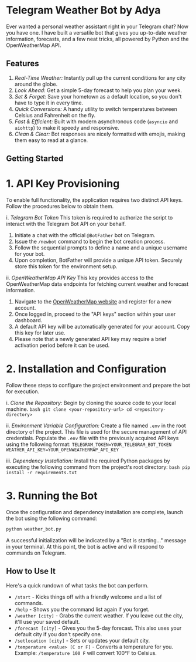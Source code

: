 # Telegram Weather Bot by Adya

Ever wanted a personal weather assistant right in your Telegram chat? Now you have one.
I have built a versatile bot that gives you up-to-date weather information, forecasts, and a few neat tricks, all powered by Python and the OpenWeatherMap API.

## Features

 1. *Real-Time Weather:* Instantly pull up the current conditions for any city around the globe.
 2. *Look Ahead:* Get a simple 5-day forecast to help you plan your week.
 3. *Set & Forget:* Save your hometown as a default location, so you don't have to type it in every time.
 4. *Quick Conversions:* A handy utility to switch temperatures between Celsius and Fahrenheit on the fly.
 5. *Fast & Efficient:* Built with modern asynchronous code (`asyncio` and `aiohttp`) to make it speedy and responsive.
 6. *Clean & Clear:* Bot responses are nicely formatted with emojis, making them easy to read at a glance.

## Getting Started

# 1. API Key Provisioning
To enable full functionality, the application requires two distinct API keys. Follow the procedures below to obtain them.

i.  *Telegram Bot Token*
This token is required to authorize the script to interact with the Telegram Bot API on your behalf.

1.  Initiate a chat with the official `@BotFather` bot on Telegram.
2.  Issue the `/newbot` command to begin the bot creation process.
3.  Follow the sequential prompts to define a name and a unique username for your bot.
4.  Upon completion, BotFather will provide a unique API token. Securely store this token for the environment setup.

ii. *OpenWeatherMap API Key*
This key provides access to the OpenWeatherMap data endpoints for fetching current weather and forecast information.

1.  Navigate to the [OpenWeatherMap website](https://openweathermap.org/) and register for a new account.
2.  Once logged in, proceed to the "API keys" section within your user dashboard.
3.  A default API key will be automatically generated for your account. Copy this key for later use.
4.  Please note that a newly generated API key may require a brief activation period before it can be used.

# 2. Installation and Configuration
Follow these steps to configure the project environment and prepare the bot for execution.

i.  *Clone the Repository:* Begin by cloning the source code to your local machine.
    ```bash
    git clone <your-repository-url>
    cd <repository-directory>
    ```

ii.  *Environment Variable Configuration:* Create a file named `.env` in the root directory of the project. This file is used for the secure management of API credentials. Populate the `.env` file with the previously acquired API keys using the following format:
    ```
    TELEGRAM_TOKEN=YOUR_TELEGRAM_BOT_TOKEN
    WEATHER_API_KEY=YOUR_OPENWEATHERMAP_API_KEY
    ```

iii.  *Dependency Installation:* Install the required Python packages by executing the following command from the project's root directory:
    ```bash
    pip install -r requirements.txt
    ```

# 3. Running the Bot
Once the configuration and dependency installation are complete, launch the bot using the following command:
```bash
python weather_bot.py
```
A successful initialization will be indicated by a "Bot is starting..." message in your terminal. At this point, the bot is active and will respond to commands on Telegram.

## How to Use It 
Here's a quick rundown of what tasks the bot can perform.

  * `/start` - Kicks things off with a friendly welcome and a list of commands.
  * `/help` - Shows you the command list again if you forget.
  * `/weather [city]` - Grabs the current weather. If you leave out the city, it'll use your saved default.
  * `/forecast [city]` - Gives you the 5-day forecast. This also uses your default city if you don't specify one.
  * `/setlocation [city]` - Sets or updates your default city.
  * `/temperature <value> [C or F]` - Converts a temperature for you. Example: `/temperature 100 F` will convert 100°F to Celsius.